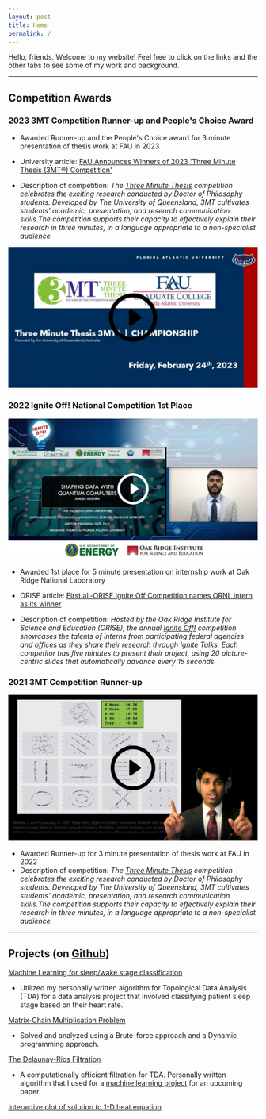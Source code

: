 ```yaml
---
layout: post
title: Home
permalink: /
---
```


Hello, friends. Welcome to my website! Feel free to click on the links and the other tabs to see some of my work and background.

<hr>

## Competition Awards
### 2023 3MT Competition Runner-up and People's Choice Award
* Awarded Runner-up and the People's Choice award for 3 minute presentation of thesis work at FAU in 2023

* University article: [FAU Announces Winners of 2023 'Three Minute Thesis (3MT®) Competition'](https://www.fau.edu/newsdesk/articles/fau-announces-winners-2023-three-minute-thesis)

* Description of competition: *The [Three Minute Thesis](https://threeminutethesis.uq.edu.au/higher-degrees-researchstart-your-3mt-journey-here) competition celebrates the exciting research conducted by Doctor of Philosophy students. Developed by The University of Queensland, 3MT cultivates students’ academic, presentation, and research communication skills.The competition supports their capacity to effectively explain their research in three minutes, in a language appropriate to a non-specialist audience.*

<div class='video_imgs'>
    <a href="https://www.youtube.com/watch?v=JT62acVG7zA"><img src="/assets/img/3mt_2023_screenshot_play.png" alt="Amish Mishra, FAU 2023 3MT® Competitor"></a>
</div> 

### 2022 Ignite Off! National Competition 1st Place

<div class='video_imgs'>
    <a href="https://vimeo.com/734537714"><img src="/assets/img/ignite-off_screenshot_play.png" alt="Ignite off! talk"></a>
</div>

* Awarded 1st place for 5 minute presentation on internship work at Oak Ridge National Laboratory 

* ORISE article: [First all-ORISE Ignite Off Competition names ORNL intern as its winner](https://orise.orau.gov/news/archive/2022/first-all-orise-ignite-off-competition-names-ornl-intern-as-its-winner.html)

* Description of competition: *Hosted by the Oak Ridge Institute for Science and Education (ORISE), the annual [Ignite Off!](https://orise.orau.gov/resources/stem/professional-development/during-the-internship/ignite-off-competition.html) competition showcases the talents of interns from participating federal agencies and offices as they share their research through Ignite Talks. Each competitor has five minutes to present their project, using 20 picture-centric slides that automatically advance every 15 seconds.*



### 2021 3MT Competition Runner-up

<div class='video_imgs'>
    <a href="https://youtu.be/IsaGI1OBNhE"><img src="/assets/img/3mt_thesis_screeshot_play.png" alt="Seeing Data: For Now We see Dimly, but Soon We Will See Shape to Shape"></a>
</div>

* Awarded Runner-up for 3 minute presentation of thesis work at FAU in 2022
* Description of competition: *The [Three Minute Thesis](https://threeminutethesis.uq.edu.au/higher-degrees-researchstart-your-3mt-journey-here) competition celebrates the exciting research conducted by Doctor of Philosophy students. Developed by The University of Queensland, 3MT cultivates students’ academic, presentation, and research communication skills.The competition supports their capacity to effectively explain their research in three minutes, in a language appropriate to a non-specialist audience.*

<hr>

## Projects (on [Github](https://github.com/amish-mishra))

[Machine Learning for sleep/wake stage classification](https://github.com/amish-mishra/ML_Del-Rips_sleep_wake_classification)
* Utilized my personally written algorithm for Topological Data Analysis (TDA) for a data analysis project that involved classifying patient sleep stage based on their heart rate.  

[Matrix-Chain Multiplication Problem](https://github.com/amish-mishra/matrix-chain-multiplication)
* Solved and analyzed using a Brute-force approach and a Dynamic programming approach.  

[The Delaunay-Rips Filtration](https://github.com/amish-mishra/cechmate_DR)
* A computationally efficient filtration for TDA. Personally written algorithm that I used for a [machine learning project](https://github.com/amish-mishra/ML_Del-Rips_sleep_wake_classification) for an upcoming paper.  
 
[Interactive plot of solution to 1-D heat equation](https://github.com/amish-mishra/1d-heat-eqn)
